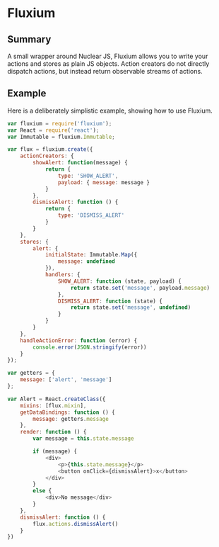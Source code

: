 Fluxium
=======

Summary
-----------

A small wrapper around Nuclear JS, Fluxium allows you to write your actions and stores as plain JS objects. Action creators do not directly dispatch actions, but instead return observable streams of actions.

Example
-------

Here is a deliberately simplistic example, showing how to use Fluxium.

```js
var fluxium = require('fluxium');
var React = require('react');
var Immutable = fluxium.Immutable;

var flux = fluxium.create({
	actionCreators: {
		showAlert: function(message) {
			return {
				type: 'SHOW_ALERT',
				payload: { message: message }
			}
		},
		dismissAlert: function () {
			return {
				type: 'DISMISS_ALERT'
			}
		}
	},
	stores: {
		alert: {
			initialState: Immutable.Map({
				message: undefined
			}),
			handlers: {
				SHOW_ALERT: function (state, payload) {
					return state.set('message', payload.message)
				},
				DISMISS_ALERT: function (state) {
					return state.set('message', undefined)
				}
			}
		}
	},
	handleActionError: function (error) {
		console.error(JSON.stringify(error))
	}
});

var getters = {
	message: ['alert', 'message']
};

var Alert = React.createClass({
	mixins: [flux.mixin],
	getDataBindings: function () {
		message: getters.message
	},
	render: function () {
		var message = this.state.message

		if (message) {
			<div>
				<p>{this.state.message}</p>
				<button onClick={dismissAlert}>x</button>
			</div>
		}
		else {
			<div>No message</div>
		}
	},
	dismissAlert: function () {
		flux.actions.dismissAlert()
	}
})
```
